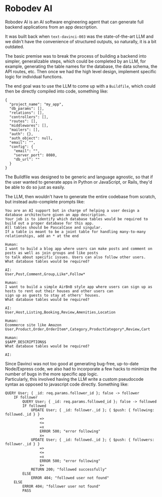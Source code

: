 # Robodev AI

Robodev AI is an AI software engineering agent that can generate full backend applications from an app description. 

It was built back when `text-davinci-003` was the state-of-the-art LLM and we didn't have the convenience of structured 
outputs, so naturally, it is a bit outdated.

The basic premise was to break the process of building a backend into simpler, generalizable steps, which could be 
completed by an LLM, for example, generating the table names for the database, the data schema, the API routes, etc. 
Then once we had the high level design, implement specific logic for individual functions.

The end goal was to use the LLM to come up with a `Buildfile`, which could then be directly compiled into code, something like:
```
{
  "project_name": "my_app",
  "db_params": [],
  "relations": [],
  "controllers": [],
  "routes": [],
  "middlewares": [],
  "mailers": [],
  "auth": {},
  "auth_object": null,
  "email": "",
  "config": {
    "email": "",
    "server_port": 8080,
    "db_url": ""
  }
}
```

The Buildfile was designed to be generic and language agnostic, so that if the user wanted to generate apps in Python or 
JavaScript, or Rails, they'd be able to do so just as easily. 

The LLM, then wouldn't have to generate the entire codebase from scratch, but instead auto-complete prompts like:
```
You are an AI support bot in charge of helping a user design a database architecture given an app description.
Your job is to identify which database tables would be required to build out a proper database for this app.
All tables should be PascalCase and singular.
If a table is meant to be a joint table for handling many-to-many relationships, add an * at the end

Human:
I want to build a blog app where users can make posts and comment on posts as well as join groups and like posts
to talk about specific issues. Users can also follow other users.
What database tables would be required?

AI:
User,Post,Comment,Group,Like*,Follow*

Human:
I want to build a simple AirBnB style app where users can sign up as hosts to rent out their houses and other users can
sign up as guests to stay at others' houses.
What database tables would be required?

AI:
User,Host,Listing,Booking,Review,Amenities,Location

Human:
Ecommerce site like Amazon
User,Product,Order,OrderItem*,Category,ProductCategory*,Review,Cart

Human:
$$APP_DESCRIPTION$$
What database tables would be required?

AI:

```

Since Davinci was not too good at generating bug-free, up-to-date Node/Express code, we also had to incorporate a few 
hacks to minimize the number of bugs in the more specific app logic.   
Particularly, this involved having the LLM write a custom pseudocode syntax as opposed to javascript code directly. 
Something like:
```
QUERY User; { _id: req.params.follower_id }; false -> follower
    IF follower 
        QUERY User; { _id: req.params.followed_id }; false -> followed
        IF followed 
            UPDATE User; { _id: follower._id }; { $push: { following: followed._id } }
                =>
                <=
                =x
                ERROR 500; "error following"
                x=
            UPDATE User; { _id: followed._id }; { $push: { followers: follower._id } }
                =>
                <=
                =x
                ERROR 500; "error following"
                x=
            RETURN 200; "followed successfully"
        ELSE
            ERROR 404; "followed user not found"
    ELSE 
        ERROR 404; "follower user not found"
        PASS
```
